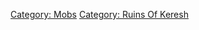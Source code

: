[Category: Mobs](Category:_Mobs "wikilink") [Category: Ruins Of
Keresh](Category:_Ruins_Of_Keresh "wikilink")
